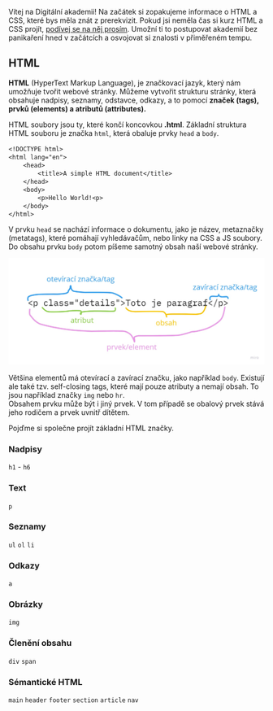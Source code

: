 Vítej na Digitální akademii! Na začátek si zopakujeme informace o HTML a CSS, které bys měla znát z prerekvizit. Pokud jsi neměla čas si kurz HTML a CSS projít, [podívej se na něj prosím](https://www.czechitas.cz/blog/online-kurz-uvod-do-html-css-1-lekce). Umožní ti to postupovat akademií bez panikaření hned v začátcích a osvojovat si znalosti v přiměřeném tempu.

## HTML
**HTML** (HyperText Markup Language), je značkovací jazyk, který nám umožňuje tvořit webové stránky. Můžeme vytvořit strukturu stránky, která obsahuje nadpisy, seznamy, odstavce, odkazy, a to pomocí **značek (tags), prvků (elements) a atributů (attributes).**
     
HTML soubory jsou ty, které končí koncovkou **.html**. Základní struktura HTML souboru je značka `html`, která obaluje prvky `head` a `body`.

```
<!DOCTYPE html>
<html lang="en">
    <head>
        <title>A simple HTML document</title>
    </head>
    <body>
        <p>Hello World!<p>
    </body>
</html>
```

V prvku `head` se nachází informace o dokumentu, jako je název, metaznačky (metatags), které pomáhají vyhledávačům, nebo linky na CSS a JS soubory. Do obsahu prvku `body` potom píšeme samotný obsah naší webové stránky. 

<img src="htmltag.jpg"
     alt="HTML tag"
     style="" 
/>

Většina elementů má otevírací a zavírací značku, jako například `body`. Existují ale také tzv. self-closing tags, které mají pouze atributy a nemají obsah. To jsou například značky `img` nebo `hr`.    
Obsahem prvku může být i jiný prvek. V tom případě se obalový prvek stává jeho rodičem a prvek uvnitř dítětem. 

Pojďme si společne projít základní HTML značky. 

### Nadpisy 
`h1` - `h6`
### Text 
`p` 
### Seznamy 
`ul` `ol` `li`
### Odkazy
`a`
### Obrázky
`img`
### Členění obsahu
`div` `span`
### Sémantické HTML
`main` `header` `footer` `section` `article` `nav`